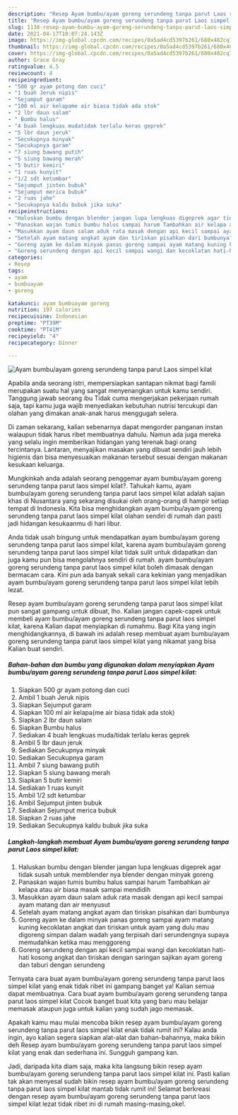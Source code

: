 ```yaml
---
description: "Resep Ayam bumbu/ayam goreng serundeng tanpa parut Laos simpel kilat yang lezat dan Mudah Dibuat"
title: "Resep Ayam bumbu/ayam goreng serundeng tanpa parut Laos simpel kilat yang lezat dan Mudah Dibuat"
slug: 1138-resep-ayam-bumbu-ayam-goreng-serundeng-tanpa-parut-laos-simpel-kilat-yang-lezat-dan-mudah-dibuat
date: 2021-04-17T10:07:24.143Z
image: https://img-global.cpcdn.com/recipes/0a5ad4cd5397b261/680x482cq70/ayam-bumbuayam-goreng-serundeng-tanpa-parut-laos-simpel-kilat-foto-resep-utama.jpg
thumbnail: https://img-global.cpcdn.com/recipes/0a5ad4cd5397b261/680x482cq70/ayam-bumbuayam-goreng-serundeng-tanpa-parut-laos-simpel-kilat-foto-resep-utama.jpg
cover: https://img-global.cpcdn.com/recipes/0a5ad4cd5397b261/680x482cq70/ayam-bumbuayam-goreng-serundeng-tanpa-parut-laos-simpel-kilat-foto-resep-utama.jpg
author: Grace Gray
ratingvalue: 4.5
reviewcount: 4
recipeingredient:
- "500 gr ayam potong dan cuci"
- "1 buah Jeruk nipis"
- "Sejumput garam"
- "100 ml air kelapame air biasa tidak ada stok"
- "2 lbr daun salam"
- " Bumbu halus"
- "4 buah lengkuas mudatidak terlalu keras geprek"
- "5 lbr daun jeruk"
- "Secukupnya minyak"
- "Secukupnya garam"
- "7 siung bawang putih"
- "5 siung bawang merah"
- "5 butir kemiri"
- "1 ruas kunyit"
- "1/2 sdt ketumbar"
- "Sejumput jinten bubuk"
- "Sejumput merica bubuk"
- "2 ruas jahe"
- "Secukupnya kaldu bubuk jika suka"
recipeinstructions:
- "Haluskan bumbu dengan blender jangan lupa lengkuas digeprek agar tidak susah untuk memblender nya blender dengan minyak goreng"
- "Panaskan wajan tumis bumbu halus sampai harum Tambahkan air kelapa atau air biasa masak sampai mendidih"
- "Masukkan ayam daun salam aduk rata masak dengan api kecil sampai ayam matang dan air menyusut"
- "Setelah ayam matang angkat ayam dan tiriskan pisahkan dari bumbunya"
- "Goreng ayam ke dalam minyak panas goreng sampai ayam matang kuning kecoklatan angkat dan tiriskan untuk ayam yang dulu mau digoreng simpan dalam wadah yang terpisah dari serundengnya supaya memudahkan ketika mau menggoreng"
- "Goreng serundeng dengan api kecil sampai wangi dan kecoklatan hati-hati kosong angkat dan tiriskan dengan saringan sajikan ayam goreng dan taburi dengan serundeng"
categories:
- Resep
tags:
- ayam
- bumbuayam
- goreng

katakunci: ayam bumbuayam goreng 
nutrition: 197 calories
recipecuisine: Indonesian
preptime: "PT39M"
cooktime: "PT41M"
recipeyield: "4"
recipecategory: Dinner

---
```



![Ayam bumbu/ayam goreng serundeng tanpa parut Laos simpel kilat](https://img-global.cpcdn.com/recipes/0a5ad4cd5397b261/680x482cq70/ayam-bumbuayam-goreng-serundeng-tanpa-parut-laos-simpel-kilat-foto-resep-utama.jpg)

Apabila anda seorang istri, mempersiapkan santapan nikmat bagi famili merupakan suatu hal yang sangat menyenangkan untuk kamu sendiri. Tanggung jawab seorang ibu Tidak cuma mengerjakan pekerjaan rumah saja, tapi kamu juga wajib menyediakan kebutuhan nutrisi tercukupi dan olahan yang dimakan anak-anak harus menggugah selera.

Di zaman  sekarang, kalian sebenarnya dapat mengorder panganan instan walaupun tidak harus ribet membuatnya dahulu. Namun ada juga mereka yang selalu ingin memberikan hidangan yang terenak bagi orang tercintanya. Lantaran, menyajikan masakan yang dibuat sendiri jauh lebih higienis dan bisa menyesuaikan makanan tersebut sesuai dengan makanan kesukaan keluarga. 



Mungkinkah anda adalah seorang penggemar ayam bumbu/ayam goreng serundeng tanpa parut laos simpel kilat?. Tahukah kamu, ayam bumbu/ayam goreng serundeng tanpa parut laos simpel kilat adalah sajian khas di Nusantara yang sekarang disukai oleh orang-orang di hampir setiap tempat di Indonesia. Kita bisa menghidangkan ayam bumbu/ayam goreng serundeng tanpa parut laos simpel kilat olahan sendiri di rumah dan pasti jadi hidangan kesukaanmu di hari libur.

Anda tidak usah bingung untuk mendapatkan ayam bumbu/ayam goreng serundeng tanpa parut laos simpel kilat, karena ayam bumbu/ayam goreng serundeng tanpa parut laos simpel kilat tidak sulit untuk didapatkan dan juga kamu pun bisa mengolahnya sendiri di rumah. ayam bumbu/ayam goreng serundeng tanpa parut laos simpel kilat boleh dimasak dengan bermacam cara. Kini pun ada banyak sekali cara kekinian yang menjadikan ayam bumbu/ayam goreng serundeng tanpa parut laos simpel kilat lebih lezat.

Resep ayam bumbu/ayam goreng serundeng tanpa parut laos simpel kilat pun sangat gampang untuk dibuat, lho. Kalian jangan capek-capek untuk membeli ayam bumbu/ayam goreng serundeng tanpa parut laos simpel kilat, karena Kalian dapat menyiapkan di rumahmu. Bagi Kita yang ingin menghidangkannya, di bawah ini adalah resep membuat ayam bumbu/ayam goreng serundeng tanpa parut laos simpel kilat yang nikamat yang bisa Kalian buat sendiri.

<!--inarticleads1-->

##### Bahan-bahan dan bumbu yang digunakan dalam menyiapkan Ayam bumbu/ayam goreng serundeng tanpa parut Laos simpel kilat:

1. Siapkan 500 gr ayam potong dan cuci
1. Ambil 1 buah Jeruk nipis
1. Siapkan Sejumput garam
1. Siapkan 100 ml air kelapa(me air biasa tidak ada stok)
1. Siapkan 2 lbr daun salam
1. Siapkan  Bumbu halus
1. Sediakan 4 buah lengkuas muda/tidak terlalu keras geprek
1. Ambil 5 lbr daun jeruk
1. Sediakan Secukupnya minyak
1. Sediakan Secukupnya garam
1. Ambil 7 siung bawang putih
1. Siapkan 5 siung bawang merah
1. Siapkan 5 butir kemiri
1. Sediakan 1 ruas kunyit
1. Ambil 1/2 sdt ketumbar
1. Ambil Sejumput jinten bubuk
1. Sediakan Sejumput merica bubuk
1. Siapkan 2 ruas jahe
1. Sediakan Secukupnya kaldu bubuk jika suka




<!--inarticleads2-->

##### Langkah-langkah membuat Ayam bumbu/ayam goreng serundeng tanpa parut Laos simpel kilat:

1. Haluskan bumbu dengan blender jangan lupa lengkuas digeprek agar tidak susah untuk memblender nya blender dengan minyak goreng
1. Panaskan wajan tumis bumbu halus sampai harum Tambahkan air kelapa atau air biasa masak sampai mendidih
1. Masukkan ayam daun salam aduk rata masak dengan api kecil sampai ayam matang dan air menyusut
1. Setelah ayam matang angkat ayam dan tiriskan pisahkan dari bumbunya
1. Goreng ayam ke dalam minyak panas goreng sampai ayam matang kuning kecoklatan angkat dan tiriskan untuk ayam yang dulu mau digoreng simpan dalam wadah yang terpisah dari serundengnya supaya memudahkan ketika mau menggoreng
1. Goreng serundeng dengan api kecil sampai wangi dan kecoklatan hati-hati kosong angkat dan tiriskan dengan saringan sajikan ayam goreng dan taburi dengan serundeng




Ternyata cara buat ayam bumbu/ayam goreng serundeng tanpa parut laos simpel kilat yang enak tidak ribet ini gampang banget ya! Kalian semua dapat membuatnya. Cara buat ayam bumbu/ayam goreng serundeng tanpa parut laos simpel kilat Cocok banget buat kita yang baru mau belajar memasak ataupun juga untuk kalian yang sudah jago memasak.

Apakah kamu mau mulai mencoba bikin resep ayam bumbu/ayam goreng serundeng tanpa parut laos simpel kilat enak tidak rumit ini? Kalau anda ingin, ayo kalian segera siapkan alat-alat dan bahan-bahannya, maka bikin deh Resep ayam bumbu/ayam goreng serundeng tanpa parut laos simpel kilat yang enak dan sederhana ini. Sungguh gampang kan. 

Jadi, daripada kita diam saja, maka kita langsung bikin resep ayam bumbu/ayam goreng serundeng tanpa parut laos simpel kilat ini. Pasti kalian tak akan menyesal sudah bikin resep ayam bumbu/ayam goreng serundeng tanpa parut laos simpel kilat mantab tidak rumit ini! Selamat berkreasi dengan resep ayam bumbu/ayam goreng serundeng tanpa parut laos simpel kilat lezat tidak ribet ini di rumah masing-masing,oke!.

